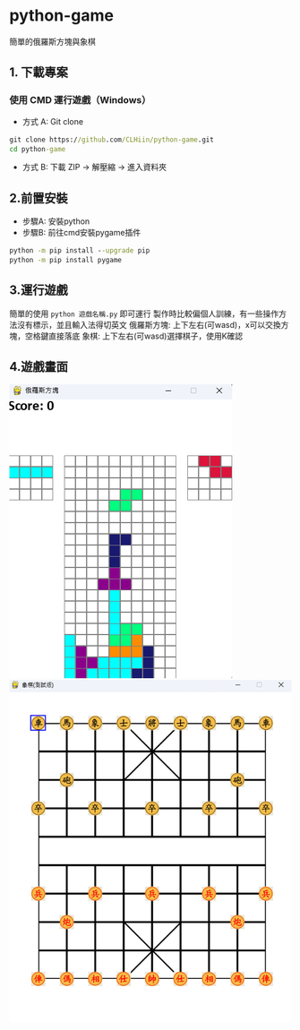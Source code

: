 # python-game
簡單的俄羅斯方塊與象棋

## 1. 下載專案
### 使用 CMD 運行遊戲（Windows）
- 方式 A: Git clone
```cmd
git clone https://github.com/CLHiin/python-game.git
cd python-game
```
- 方式 B: 下載 ZIP → 解壓縮 → 進入資料夾

## 2.前置安裝
- 步驟A: 安裝python
- 步驟B: 前往cmd安裝pygame插件
```cmd
python -m pip install --upgrade pip
python -m pip install pygame
```

## 3.運行遊戲
簡單的使用 `python 遊戲名稱.py` 即可運行
製作時比較偏個人訓練，有一些操作方法沒有標示，並且輸入法得切英文
俄羅斯方塊: 上下左右(可wasd)，x可以交換方塊，空格鍵直接落底
象棋: 上下左右(可wasd)選擇棋子，使用K確認

## 4.遊戲畫面
![alt text](image1.png)
![alt text](image2.png)